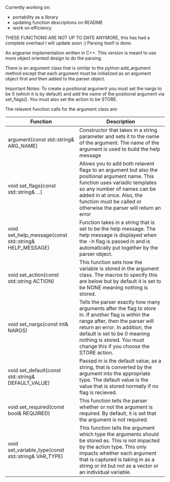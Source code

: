 
Currently working on:
 - portability as a library
 - updating function descriptions on README
 - work on efficiency


THESE FUNCTIONS ARE NOT UP TO DATE ANYMORE, this has had a complete overhaul I will update soon :)
Parsing itself is done.

An argparse implementation written in C++. This version is meant to use more object oriented design to do the parsing.


There is an argument class that is similar to the python add_argument method except that each argument must be initialized as an argument object first and then added to the parser object. 

Important Notes:
To create a positional argument you must set the nargs to be 0 (which it is by default) and add the name of the positional argument via set_flags(). You must also set the action to be STORE. 

The relavent function calls for the argument class are:

| Function | Description |
|------|------|
|argument(const std::string& ARG_NAME) | Constructor that takes in a string parameter and sets it to the name of the argument. The name of the argument is used to build the help message|
|void set_flags(const std::string& ...) | Allows you to add both relavent flags to an argument but also the positional argument name. This function uses variadic templates so any number of names can be added in at once. Also, the function must be called or otherwise the parser will return an error |
|void set_help_message(const std::string& HELP_MESSAGE) | Function takes in a string that is set to be the help message. The help message is displayed when the -h flag is passed in and is automatically put together by the parser object. |
|void set_action(const std::string ACTION)| This function sets how the variable is stored in the argument class. The macros to specify this are below but by default it is set to be NONE meaning nothing is stored.|
|void set_nargs(const int& NARGS)| Tells the parser exactly how many arguments after the flag to store in. If another flag is within the range after, then the parser will return an error. In addition, the default is set to be 0 meaning nothing is stored. You must change this if you choose the STORE action. |
|void set_default(const std::string& DEFAULT_VALUE)| Passed in is the default value, as a string, that is converted by the argument into the appropriate type. The default value is the value that is stored normally if no flag is recieved.|
|void set_required(const bool& REQUIRED)| This function tells the parser whether or not the argument is required. By default, it is set that the argument is not required.|
|void set_variable_type(const std::string& VAR_TYPE)| This function tells the argument which type the arguments should be stored as. This is not impacted by the action type. This only impacts whether each argument that is captured is taking in as a string or int but not as a vector or an individual variable.|



